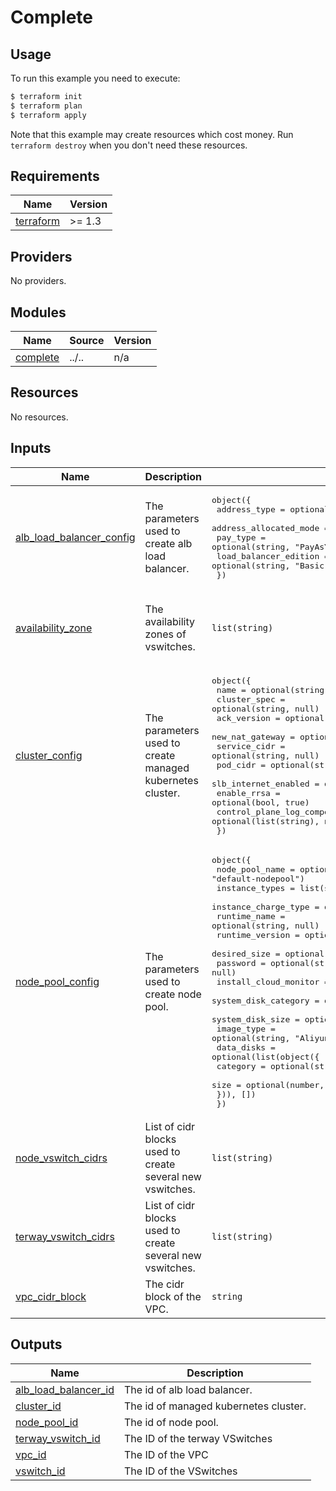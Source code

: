 
# Complete

## Usage

To run this example you need to execute:

```bash
$ terraform init
$ terraform plan
$ terraform apply
```

Note that this example may create resources which cost money. Run `terraform destroy` when you don't need these resources.

<!-- BEGIN_TF_DOCS -->
## Requirements

| Name | Version |
|------|---------|
| <a name="requirement_terraform"></a> [terraform](#requirement\_terraform) | >= 1.3 |

## Providers

No providers.

## Modules

| Name | Source | Version |
|------|--------|---------|
| <a name="module_complete"></a> [complete](#module\_complete) | ../.. | n/a |

## Resources

No resources.

## Inputs

| Name | Description | Type | Default | Required |
|------|-------------|------|---------|:--------:|
| <a name="input_alb_load_balancer_config"></a> [alb\_load\_balancer\_config](#input\_alb\_load\_balancer\_config) | The parameters used to create alb load balancer. | <pre>object({<br>    address_type           = optional(string, "Internet")<br>    address_allocated_mode = optional(string, null)<br>    pay_type               = optional(string, "PayAsYouGo")<br>    load_balancer_edition  = optional(string, "Basic")<br>  })</pre> | <pre>{<br>  "address_allocated_mode": "Fixed",<br>  "load_balancer_edition": "Basic"<br>}</pre> | no |
| <a name="input_availability_zone"></a> [availability\_zone](#input\_availability\_zone) | The availability zones of vswitches. | `list(string)` | <pre>[<br>  "cn-hangzhou-i",<br>  "cn-hangzhou-j",<br>  "cn-hangzhou-k"<br>]</pre> | no |
| <a name="input_cluster_config"></a> [cluster\_config](#input\_cluster\_config) | The parameters used to create managed kubernetes cluster. | <pre>object({<br>    name                         = optional(string, null)<br>    cluster_spec                 = optional(string, null)<br>    ack_version                  = optional(string, null)<br>    new_nat_gateway              = optional(bool, true)<br>    service_cidr                 = optional(string, null)<br>    pod_cidr                     = optional(string, null)<br>    slb_internet_enabled         = optional(bool, true)<br>    enable_rrsa                  = optional(bool, true)<br>    control_plane_log_components = optional(list(string), null)<br>  })</pre> | <pre>{<br>  "ack_version": "1.31.1-aliyun.1",<br>  "cluster_spec": "ack.pro.small",<br>  "control_plane_log_components": [<br>    "apiserver",<br>    "kcm",<br>    "scheduler",<br>    "ccm"<br>  ],<br>  "service_cidr": "10.11.0.0/16"<br>}</pre> | no |
| <a name="input_node_pool_config"></a> [node\_pool\_config](#input\_node\_pool\_config) | The parameters used to create node pool. | <pre>object({<br>    node_pool_name        = optional(string, "default-nodepool")<br>    instance_types        = list(string)<br>    instance_charge_type  = optional(string, "PostPaid")<br>    runtime_name          = optional(string, null)<br>    runtime_version       = optional(string, null)<br>    desired_size          = optional(number, null)<br>    password              = optional(string, null)<br>    install_cloud_monitor = optional(bool, true)<br>    system_disk_category  = optional(string, "cloud_efficiency")<br>    system_disk_size      = optional(number, 100)<br>    image_type            = optional(string, "AliyunLinux3")<br>    data_disks = optional(list(object({<br>      category = optional(string, "cloud_essd")<br>      size     = optional(number, 120)<br>    })), [])<br>  })</pre> | <pre>{<br>  "data_disks": [<br>    {<br>      "category": "cloud_essd",<br>      "size": 120<br>    }<br>  ],<br>  "desired_size": 2,<br>  "instance_types": [<br>    "ecs.g6.2xlarge",<br>    "ecs.g6.xlarge"<br>  ],<br>  "runtime_name": "containerd",<br>  "runtime_version": "1.6.20"<br>}</pre> | no |
| <a name="input_node_vswitch_cidrs"></a> [node\_vswitch\_cidrs](#input\_node\_vswitch\_cidrs) | List of cidr blocks used to create several new vswitches. | `list(string)` | <pre>[<br>  "172.16.0.0/23",<br>  "172.16.2.0/23",<br>  "172.16.4.0/23"<br>]</pre> | no |
| <a name="input_terway_vswitch_cidrs"></a> [terway\_vswitch\_cidrs](#input\_terway\_vswitch\_cidrs) | List of cidr blocks used to create several new vswitches. | `list(string)` | <pre>[<br>  "172.17.0.0/20",<br>  "172.18.0.0/20",<br>  "172.19.0.0/20"<br>]</pre> | no |
| <a name="input_vpc_cidr_block"></a> [vpc\_cidr\_block](#input\_vpc\_cidr\_block) | The cidr block of the VPC. | `string` | `"172.16.0.0/12"` | no |

## Outputs

| Name | Description |
|------|-------------|
| <a name="output_alb_load_balancer_id"></a> [alb\_load\_balancer\_id](#output\_alb\_load\_balancer\_id) | The id of alb load balancer. |
| <a name="output_cluster_id"></a> [cluster\_id](#output\_cluster\_id) | The id of managed kubernetes cluster. |
| <a name="output_node_pool_id"></a> [node\_pool\_id](#output\_node\_pool\_id) | The id of node pool. |
| <a name="output_terway_vswitch_id"></a> [terway\_vswitch\_id](#output\_terway\_vswitch\_id) | The ID of the terway VSwitches |
| <a name="output_vpc_id"></a> [vpc\_id](#output\_vpc\_id) | The ID of the VPC |
| <a name="output_vswitch_id"></a> [vswitch\_id](#output\_vswitch\_id) | The ID of the VSwitches |
<!-- END_TF_DOCS -->